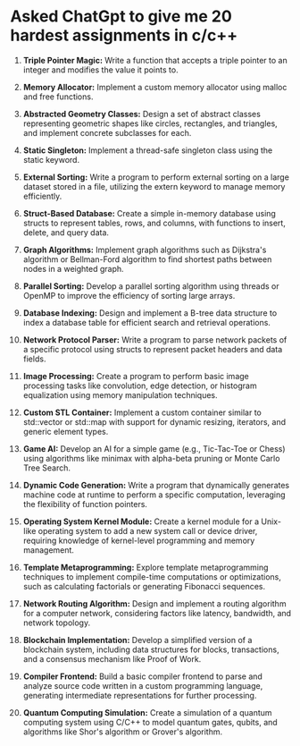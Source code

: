 # Asked ChatGpt to give me 20 hardest assignments in c/c++
1. **Triple Pointer Magic:**
   Write a function that accepts a triple pointer to an integer and modifies the value it points to.

2. **Memory Allocator:**
   Implement a custom memory allocator using malloc and free functions.

3. **Abstracted Geometry Classes:**
   Design a set of abstract classes representing geometric shapes like circles, rectangles, and triangles, and implement concrete subclasses for each.

4. **Static Singleton:**
   Implement a thread-safe singleton class using the static keyword.

5. **External Sorting:**
   Write a program to perform external sorting on a large dataset stored in a file, utilizing the extern keyword to manage memory efficiently.

6. **Struct-Based Database:**
   Create a simple in-memory database using structs to represent tables, rows, and columns, with functions to insert, delete, and query data.

7. **Graph Algorithms:**
   Implement graph algorithms such as Dijkstra's algorithm or Bellman-Ford algorithm to find shortest paths between nodes in a weighted graph.

8. **Parallel Sorting:**
   Develop a parallel sorting algorithm using threads or OpenMP to improve the efficiency of sorting large arrays.

9. **Database Indexing:**
   Design and implement a B-tree data structure to index a database table for efficient search and retrieval operations.

10. **Network Protocol Parser:**
    Write a program to parse network packets of a specific protocol using structs to represent packet headers and data fields.

11. **Image Processing:**
    Create a program to perform basic image processing tasks like convolution, edge detection, or histogram equalization using memory manipulation techniques.

12. **Custom STL Container:**
    Implement a custom container similar to std::vector or std::map with support for dynamic resizing, iterators, and generic element types.

13. **Game AI:**
    Develop an AI for a simple game (e.g., Tic-Tac-Toe or Chess) using algorithms like minimax with alpha-beta pruning or Monte Carlo Tree Search.

14. **Dynamic Code Generation:**
    Write a program that dynamically generates machine code at runtime to perform a specific computation, leveraging the flexibility of function pointers.

15. **Operating System Kernel Module:**
    Create a kernel module for a Unix-like operating system to add a new system call or device driver, requiring knowledge of kernel-level programming and memory management.

16. **Template Metaprogramming:**
    Explore template metaprogramming techniques to implement compile-time computations or optimizations, such as calculating factorials or generating Fibonacci sequences.

17. **Network Routing Algorithm:**
    Design and implement a routing algorithm for a computer network, considering factors like latency, bandwidth, and network topology.

18. **Blockchain Implementation:**
    Develop a simplified version of a blockchain system, including data structures for blocks, transactions, and a consensus mechanism like Proof of Work.

19. **Compiler Frontend:**
    Build a basic compiler frontend to parse and analyze source code written in a custom programming language, generating intermediate representations for further processing.

20. **Quantum Computing Simulation:**
    Create a simulation of a quantum computing system using C/C++ to model quantum gates, qubits, and algorithms like Shor's algorithm or Grover's algorithm.

